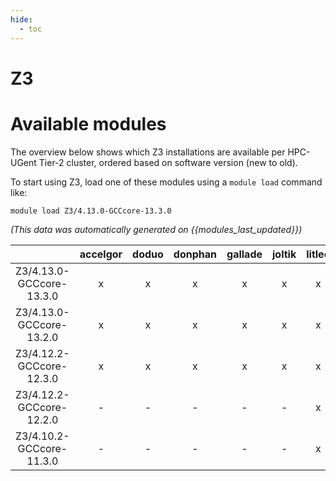 ```yaml
---
hide:
  - toc
---
```


Z3
==

# Available modules


The overview below shows which Z3 installations are available per HPC-UGent Tier-2 cluster, ordered based on software version (new to old).

To start using Z3, load one of these modules using a `module load` command like:

```shell
module load Z3/4.13.0-GCCcore-13.3.0
```

*(This data was automatically generated on {{modules_last_updated}})*

| |accelgor|doduo|donphan|gallade|joltik|litleo|shinx|
| :---: | :---: | :---: | :---: | :---: | :---: | :---: | :---: |
|Z3/4.13.0-GCCcore-13.3.0|x|x|x|x|x|x|x|
|Z3/4.13.0-GCCcore-13.2.0|x|x|x|x|x|x|x|
|Z3/4.12.2-GCCcore-12.3.0|x|x|x|x|x|x|x|
|Z3/4.12.2-GCCcore-12.2.0|-|-|-|-|-|x|x|
|Z3/4.10.2-GCCcore-11.3.0|-|-|-|-|-|x|x|
